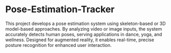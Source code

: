 # Pose-Estimation-Tracker
This project develops a pose estimation system using skeleton-based or 3D model-based approaches. By analyzing video or image inputs, the system accurately detects human poses, serving applications in dance, yoga, and wellness. Designed for augmented reality, it enables real-time, precise posture recognition for enhanced user interaction.
